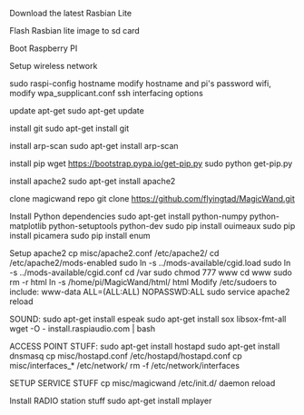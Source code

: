 Download the latest Rasbian Lite

Flash Rasbian lite image to sd card

Boot Raspberry PI

Setup wireless network

sudo raspi-config
	hostname modify hostname and pi's password
	wifi, modify wpa_supplicant.conf
	ssh interfacing options

update apt-get
	sudo apt-get update

install git
	sudo apt-get install git

install arp-scan
	sudo apt-get install arp-scan

install pip
	wget https://bootstrap.pypa.io/get-pip.py
        sudo python get-pip.py

install apache2
	sudo apt-get install apache2

clone magicwand repo
	git clone https://github.com/flyingtad/MagicWand.git

Install Python dependencies
	sudo apt-get install python-numpy python-matplotlib python-setuptools python-dev
        sudo pip install ouimeaux
        sudo pip install picamera
        sudo pip install enum

Setup apache2
	cp misc/apache2.conf /etc/apache2/
        cd /etc/apache2/mods-enabled
        sudo ln -s ../mods-available/cgid.load
        sudo ln -s ../mods-available/cgid.conf
        cd /var
        sudo chmod 777 www
        cd www
        sudo rm -r html
        ln -s /home/pi/MagicWand/html/ html
	Modify /etc/sudoers to include:
		www-data ALL=(ALL:ALL) NOPASSWD:ALL
        sudo service apache2 reload

SOUND:
	sudo apt-get install espeak
        sudo apt-get install sox libsox-fmt-all
        wget -O - install.raspiaudio.com | bash

ACCESS POINT STUFF:
	sudo apt-get install hostapd
        sudo apt-get install dnsmasq
	cp misc/hostapd.conf /etc/hostapd/hostapd.conf
        cp misc/interfaces_* /etc/network/
        rm -f /etc/network/interfaces

SETUP SERVICE STUFF
        cp misc/magicwand /etc/init.d/
	daemon reload

Install RADIO station stuff
	sudo apt-get install mplayer

